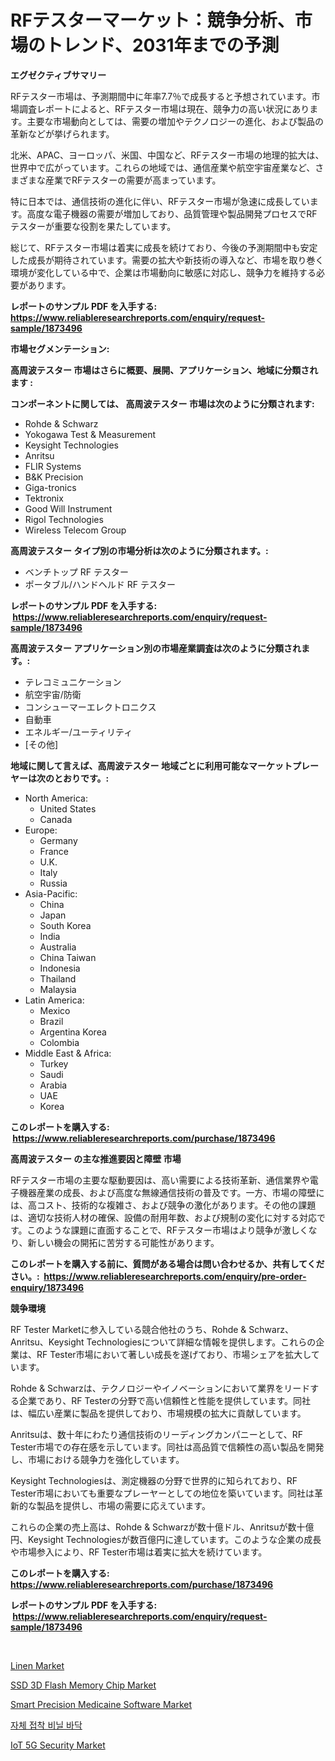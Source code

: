 <p><h1>RFテスターマーケット：競争分析、市場のトレンド、2031年までの予測</h1></p><p><strong>エグゼクティブサマリー</strong></p>
<p><p>RFテスター市場は、予測期間中に年率7.7％で成長すると予想されています。市場調査レポートによると、RFテスター市場は現在、競争力の高い状況にあります。主要な市場動向としては、需要の増加やテクノロジーの進化、および製品の革新などが挙げられます。</p><p>北米、APAC、ヨーロッパ、米国、中国など、RFテスター市場の地理的拡大は、世界中で広がっています。これらの地域では、通信産業や航空宇宙産業など、さまざまな産業でRFテスターの需要が高まっています。</p><p>特に日本では、通信技術の進化に伴い、RFテスター市場が急速に成長しています。高度な電子機器の需要が増加しており、品質管理や製品開発プロセスでRFテスターが重要な役割を果たしています。</p><p>総じて、RFテスター市場は着実に成長を続けており、今後の予測期間中も安定した成長が期待されています。需要の拡大や新技術の導入など、市場を取り巻く環境が変化している中で、企業は市場動向に敏感に対応し、競争力を維持する必要があります。</p></p>
<p><strong>レポートのサンプル PDF を入手する: <a href="https://www.reliableresearchreports.com/enquiry/request-sample/1873496">https://www.reliableresearchreports.com/enquiry/request-sample/1873496</a></strong></p>
<p><strong>市場セグメンテーション:</strong></p>
<p><strong> 高周波テスター 市場はさらに概要、展開、アプリケーション、地域に分類されます :</strong></p>
<p><strong>コンポーネントに関しては、 高周波テスター 市場は次のように分類されます: &nbsp;</strong></p>
<p><ul><li>Rohde & Schwarz</li><li>Yokogawa Test & Measurement</li><li>Keysight Technologies</li><li>Anritsu</li><li>FLIR Systems</li><li>B&K Precision</li><li>Giga-tronics</li><li>Tektronix</li><li>Good Will Instrument</li><li>Rigol Technologies</li><li>Wireless Telecom Group</li></ul></p>
<p><strong> 高周波テスター タイプ別の市場分析は次のように分類されます。:</strong></p>
<p><ul><li>ベンチトップ RF テスター</li><li>ポータブル/ハンドヘルド RF テスター</li></ul></p>
<p><strong>レポートのサンプル PDF を入手する: &nbsp;<a href="https://www.reliableresearchreports.com/enquiry/request-sample/1873496">https://www.reliableresearchreports.com/enquiry/request-sample/1873496</a></strong></p>
<p><strong> 高周波テスター アプリケーション別の市場産業調査は次のように分類されます。:</strong></p>
<p><ul><li>テレコミュニケーション</li><li>航空宇宙/防衛</li><li>コンシューマーエレクトロニクス</li><li>自動車</li><li>エネルギー/ユーティリティ</li><li>[その他]</li></ul></p>
<p><strong>地域に関して言えば、高周波テスター 地域ごとに利用可能なマーケットプレーヤーは次のとおりです。:</strong></p>
<p><ul>
    <li>
        North America:
        <ul>
            <li>United States</li>
            <li>Canada</li>
        </ul>
    </li>
    <li>
        Europe:
        <ul>
            <li>Germany</li>
            <li>France</li>
            <li>U.K.</li>
            <li>Italy</li>
            <li>Russia</li>
        </ul>
    </li>
    <li>
        Asia-Pacific:
        <ul>
            <li>China</li>
            <li>Japan</li>
            <li>South Korea</li>
            <li>India</li>
            <li>Australia</li>
            <li>China Taiwan</li>
            <li>Indonesia</li>
            <li>Thailand</li>
            <li>Malaysia</li>
        </ul>
    </li>
    <li>
        Latin America:
        <ul>
            <li>Mexico</li>
            <li>Brazil</li>
            <li>Argentina Korea</li>
            <li>Colombia</li>
        </ul>
    </li>
    <li>
        Middle East & Africa:
        <ul>
            <li>Turkey</li>
            <li>Saudi</li>
            <li>Arabia</li>
            <li>UAE</li>
            <li>Korea</li>
        </ul>
    </li>
    </ul></p>
<p><strong>このレポートを購入する: &nbsp;<a href="https://www.reliableresearchreports.com/purchase/1873496">https://www.reliableresearchreports.com/purchase/1873496</a></strong></p>
<p><strong>高周波テスター の主な推進要因と障壁 市場</strong></p>
<p><p>RFテスター市場の主要な駆動要因は、高い需要による技術革新、通信業界や電子機器産業の成長、および高度な無線通信技術の普及です。一方、市場の障壁には、高コスト、技術的な複雑さ、および競争の激化があります。その他の課題は、適切な技術人材の確保、設備の耐用年数、および規制の変化に対する対応です。このような課題に直面することで、RFテスター市場はより競争が激しくなり、新しい機会の開拓に苦労する可能性があります。</p></p>
<p><strong>このレポートを購入する前に、質問がある場合は問い合わせるか、共有してください。:&nbsp; <a href="https://www.reliableresearchreports.com/enquiry/pre-order-enquiry/1873496">https://www.reliableresearchreports.com/enquiry/pre-order-enquiry/1873496</a></strong></p>
<p><strong>競争環境</strong></p>
<p><p>RF Tester Marketに参入している競合他社のうち、Rohde & Schwarz、Anritsu、Keysight Technologiesについて詳細な情報を提供します。これらの企業は、RF Tester市場において著しい成長を遂げており、市場シェアを拡大しています。</p><p>Rohde & Schwarzは、テクノロジーやイノベーションにおいて業界をリードする企業であり、RF Testerの分野で高い信頼性と性能を提供しています。同社は、幅広い産業に製品を提供しており、市場規模の拡大に貢献しています。</p><p>Anritsuは、数十年にわたり通信技術のリーディングカンパニーとして、RF Tester市場での存在感を示しています。同社は高品質で信頼性の高い製品を開発し、市場における競争力を強化しています。</p><p>Keysight Technologiesは、測定機器の分野で世界的に知られており、RF Tester市場においても重要なプレーヤーとしての地位を築いています。同社は革新的な製品を提供し、市場の需要に応えています。</p><p>これらの企業の売上高は、Rohde & Schwarzが数十億ドル、Anritsuが数十億円、Keysight Technologiesが数百億円に達しています。このような企業の成長や市場参入により、RF Tester市場は着実に拡大を続けています。</p></p>
<p><strong>このレポートを購入する: &nbsp; <a href="https://www.reliableresearchreports.com/purchase/1873496">https://www.reliableresearchreports.com/purchase/1873496</a></strong></p>
<p><strong>レポートのサンプル PDF を入手する: &nbsp;<a href="https://www.reliableresearchreports.com/enquiry/request-sample/1873496">https://www.reliableresearchreports.com/enquiry/request-sample/1873496</a></strong><strong></strong></p>
<p>&nbsp;</p>
<p><p><a href="https://github.com/julyju69/Market-Research-Report-List-2/blob/main/linen-market.md">Linen Market</a></p><p><a href="https://issuu.com/reportprime-2/docs/ssd-3d-flash-memory-chip-market-size-2030.pptx">SSD 3D Flash Memory Chip Market</a></p><p><a href="https://spotless-saver-8fd.notion.site/Smart-Precision-Medicaine-Software-Market-Size-Growth-and-Forecast-from-2024-2031-22155f89c19b404cb268841d2adba2dc">Smart Precision Medicaine Software Market</a></p><p><a href="https://github.com/vs2869dizt0/Market-Research-Report-List-1/blob/main/42249142285.md">자체 접착 비닐 바닥</a></p><p><a href="https://view.publitas.com/reportprime-1/insights-into-iot-5g-security-market-size-analysing-market-share-trends-and-growth-from-2024-to-2031/">IoT 5G Security Market</a></p></p>